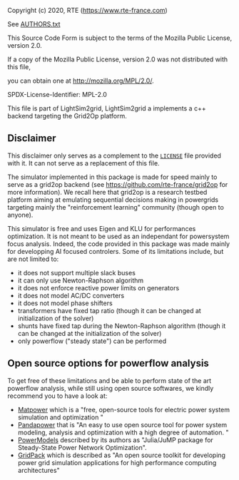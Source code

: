 Copyright (c) 2020, RTE (https://www.rte-france.com)

See [AUTHORS.txt](AUTHORS.txt)

This Source Code Form is subject to the terms of the Mozilla Public License, version 2.0.

If a copy of the Mozilla Public License, version 2.0 was not distributed with this file,

you can obtain one at http://mozilla.org/MPL/2.0/.

SPDX-License-Identifier: MPL-2.0

This file is part of LightSim2grid, LightSim2grid a implements a c++ backend targeting the Grid2Op platform.

Disclaimer
----------
This disclaimer only serves as a complement to the [`LICENSE`](LICENSE.md) file provided with it. It can not serve as a 
replacement of this file.

The simulator implemented in this package is made for speed mainly to serve as a grid2op backend (see
https://github.com/rte-france/grid2op for more information). We recall here that grid2op is a research testbed platform
aiming at emulating sequential decisions making in powergrids targeting mainly the "reinforcement learning"
community (though open to anyone).

This simulator is free and uses Eigen and KLU for performances optimization. It is not meant to be used as an 
independant for powersystem focus analysis. Indeed, the code provided in this package was made mainly for
developping AI focused controlers. Some of its limitations include, but are not limited to:

- it does not support multiple slack buses
- it can only use Newton-Raphson algorithm
- it does not enforce reactive power limits on generators
- it does not model AC/DC converters
- it does not model phase shifters
- transformers have fixed tap ratio (though it can be changed at initialization of the solver)
- shunts have fixed tap during the Newton-Raphson algorithm (though it can be changed at the initialization of the solver)
- only powerflow ("steady state") can be performed

Open source options for powerflow analysis
--------------------------------------------------
To get free of these limitations and be able to perform state of the art powerflow analysis, 
while still using open source softwares, we kindly recommend you to have a look at:
- [Matpower](https://matpower.org/) which is a "free, open-source tools for electric power system simulation and 
  optimization "
- [Pandapower](https://www.pandapower.org/) that is "An easy to use open source tool for power system modeling, 
  analysis and optimization with a high degree of automation. "
- [PowerModels](https://lanl-ansi.github.io/PowerModels.jl/stable/) described by its authors as "Julia/JuMP package 
  for Steady-State Power Network Optimization".
- [GridPack](https://www.gridpack.org/wiki/index.php/Main_Page) which is described as "An open source toolkit for 
  developing power grid simulation applications for high performance computing architectures"



